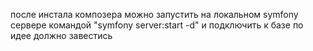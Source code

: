 после инстала композера можно запустить на локальном symfony сервере командой "symfony server:start -d" и подключить к базе по идее должно завестись

